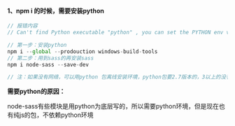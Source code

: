 #### 1、npm i 的时候，需要安装python

````js
// 报错内容 
// Can't find Python executable "python" , you can set the PYTHON env variable

// 第一步：安装python
npm i --global --prodouction windows-build-tools
// 第二步：用到sass的再安装sass
npm i node-sass --save-dev

// 注：如果没有网络，可以用python 包离线安装环境，python包要2.7版本的，3以上的没有用
````

**需要python的原因：**

 node-sass有些模块是用python为底层写的，所以需要python环境，但是现在也有纯js的包，不依赖python环境